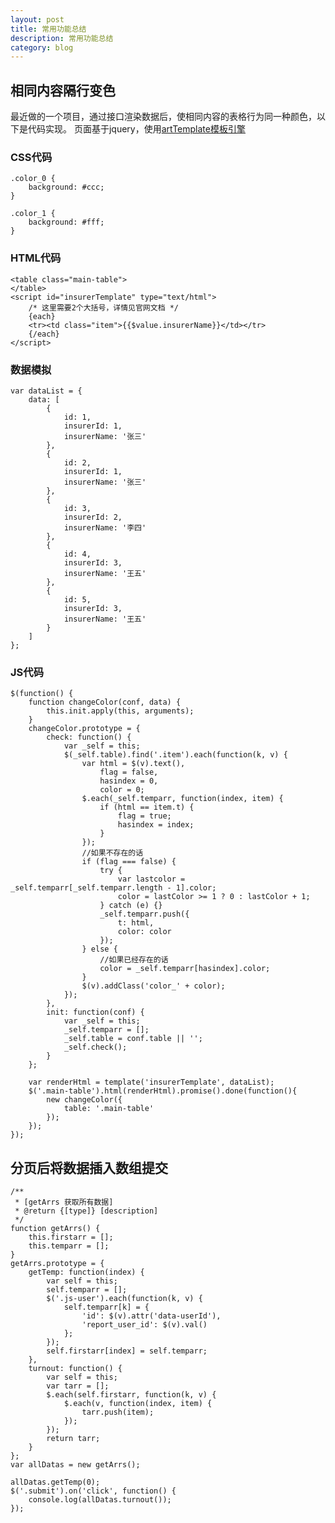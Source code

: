 ```yaml
---
layout: post
title: 常用功能总结
description: 常用功能总结
category: blog
---
```


## 相同内容隔行变色

最近做的一个项目，通过接口渲染数据后，使相同内容的表格行为同一种颜色，以下是代码实现。
页面基于jquery，使用<a href="https://github.com/aui/artTemplate" target="_blank">artTemplate模板引擎</a>

### CSS代码

    .color_0 {
        background: #ccc;
    }

    .color_1 {
        background: #fff;
    }

### HTML代码

    <table class="main-table">
    </table>
    <script id="insurerTemplate" type="text/html">
        /* 这里需要2个大括号，详情见官网文档 */
        {each}
        <tr><td class="item">{{$value.insurerName}}</td></tr>
        {/each}
    </script>


### 数据模拟

    var dataList = {
        data: [
            {
                id: 1,
                insurerId: 1,
                insurerName: '张三'
            },
            {
                id: 2,
                insurerId: 1,
                insurerName: '张三'
            },
            {
                id: 3,
                insurerId: 2,
                insurerName: '李四'
            },
            {
                id: 4,
                insurerId: 3,
                insurerName: '王五'
            },
            {
                id: 5,
                insurerId: 3,
                insurerName: '王五'
            }
        ]
    };

### JS代码

    $(function() {
        function changeColor(conf, data) {
            this.init.apply(this, arguments);
        }
        changeColor.prototype = {
            check: function() {
                var _self = this;
                $(_self.table).find('.item').each(function(k, v) {
                    var html = $(v).text(),
                        flag = false,
                        hasindex = 0,
                        color = 0;
                    $.each(_self.temparr, function(index, item) {
                        if (html == item.t) {
                            flag = true;
                            hasindex = index;
                        }
                    });
                    //如果不存在的话
                    if (flag === false) {
                        try {
                            var lastcolor = _self.temparr[_self.temparr.length - 1].color;
                            color = lastColor >= 1 ? 0 : lastColor + 1;
                        } catch (e) {}
                        _self.temparr.push({
                            t: html,
                            color: color
                        });
                    } else {
                        //如果已经存在的话
                        color = _self.temparr[hasindex].color;
                    }
                    $(v).addClass('color_' + color);
                });
            },
            init: function(conf) {
                var _self = this;
                _self.temparr = [];
                _self.table = conf.table || '';
                _self.check();
            }
        };

        var renderHtml = template('insurerTemplate', dataList);
        $('.main-table').html(renderHtml).promise().done(function(){
            new changeColor({
                table: '.main-table'
            });
        });
    });

## 分页后将数据插入数组提交

    /**
     * [getArrs 获取所有数据]
     * @return {[type]} [description]
     */
    function getArrs() {
        this.firstarr = [];
        this.temparr = [];
    }
    getArrs.prototype = {
        getTemp: function(index) {
            var self = this;
            self.temparr = [];
            $('.js-user').each(function(k, v) {
                self.temparr[k] = {
                    'id': $(v).attr('data-userId'),
                    'report_user_id': $(v).val()
                };
            });
            self.firstarr[index] = self.temparr;
        },
        turnout: function() {
            var self = this;
            var tarr = [];
            $.each(self.firstarr, function(k, v) {
                $.each(v, function(index, item) {
                    tarr.push(item);
                });
            });
            return tarr;
        }
    };
    var allDatas = new getArrs();

    allDatas.getTemp(0);
    $('.submit').on('click', function() {
        console.log(allDatas.turnout());
    });
